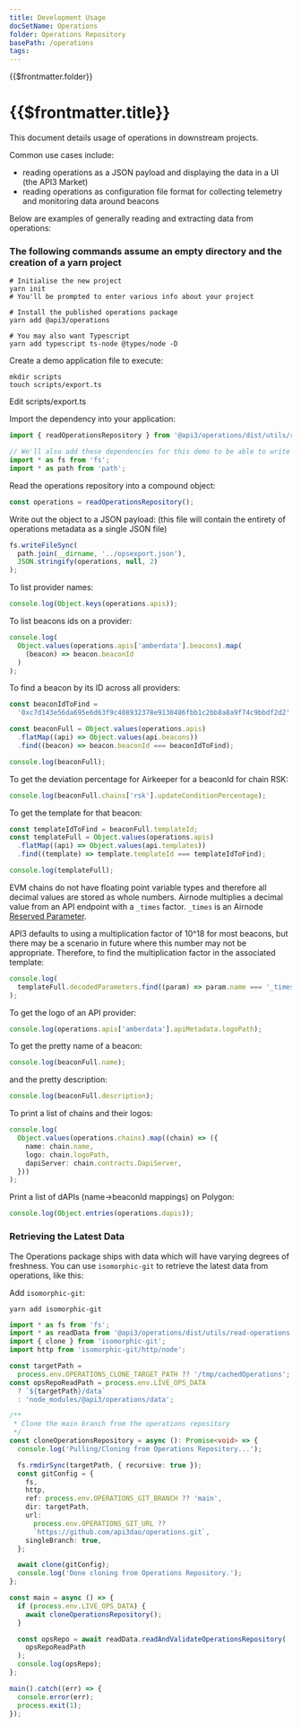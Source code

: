 ```yaml
---
title: Development Usage
docSetName: Operations
folder: Operations Repository
basePath: /operations
tags:
---
```


<TitleSpan>{{$frontmatter.folder}}</TitleSpan>

# {{$frontmatter.title}}

<!--TocHeader />
<TOC class="table-of-contents" :include-level="[2,3]" /-->

This document details usage of operations in downstream projects.

Common use cases include:

- reading operations as a JSON payload and displaying the data in a UI (the API3
  Market)
- reading operations as configuration file format for collecting telemetry and
  monitoring data around beacons

Below are examples of generally reading and extracting data from operations:

### The following commands assume an empty directory and the creation of a yarn project

```shell
# Initialise the new project
yarn init
# You'll be prompted to enter various info about your project

# Install the published operations package
yarn add @api3/operations

# You may also want Typescript
yarn add typescript ts-node @types/node -D
```

Create a demo application file to execute:

```shell
mkdir scripts
touch scripts/export.ts
```

Edit scripts/export.ts

Import the dependency into your application:

```typescript
import { readOperationsRepository } from '@api3/operations/dist/utils/read-operations';

// We'll also add these dependencies for this demo to be able to write out file
import * as fs from 'fs';
import * as path from 'path';
```

Read the operations repository into a compound object:

```typescript
const operations = readOperationsRepository();
```

Write out the object to a JSON payload: (this file will contain the entirety of
operations metadata as a single JSON file)

```typescript
fs.writeFileSync(
  path.join(__dirname, '../opsexport.json'),
  JSON.stringify(operations, null, 2)
);
```

To list provider names:

```typescript
console.log(Object.keys(operations.apis));
```

To list beacons ids on a provider:

```typescript
console.log(
  Object.values(operations.apis['amberdata'].beacons).map(
    (beacon) => beacon.beaconId
  )
);
```

To find a beacon by its ID across all providers:

```typescript
const beaconIdToFind =
  '0xc7d143e56da695e6d63f9c408932378e9130486fbb1c2bb8a8a9f74c9bbdf2d2';

const beaconFull = Object.values(operations.apis)
  .flatMap((api) => Object.values(api.beacons))
  .find((beacon) => beacon.beaconId === beaconIdToFind);

console.log(beaconFull);
```

To get the deviation percentage for Airkeeper for a beaconId for chain RSK:

```typescript
console.log(beaconFull.chains['rsk'].updateConditionPercentage);
```

To get the template for that beacon:

```typescript
const templateIdToFind = beaconFull.templateId;
const templateFull = Object.values(operations.apis)
  .flatMap((api) => Object.values(api.templates))
  .find((template) => template.templateId === templateIdToFind);

console.log(templateFull);
```

<!-- markdown-link-check-disable -->

EVM chains do not have floating point variable types and therefore all decimal
values are stored as whole numbers. Airnode multiplies a decimal value from an
API endpoint with a `_times` factor. `_times` is an Airnode
[Reserved Parameter](/ois/v1.1/reserved-parameters.html).

<!-- markdown-link-check-enable -->

API3 defaults to using a multiplication factor of 10^18 for most beacons, but
there may be a scenario in future where this number may not be appropriate.
Therefore, to find the multiplication factor in the associated template:

```typescript
console.log(
  templateFull.decodedParameters.find((param) => param.name === '_times').value
);
```

To get the logo of an API provider:

```typescript
console.log(operations.apis['amberdata'].apiMetadata.logoPath);
```

To get the pretty name of a beacon:

```typescript
console.log(beaconFull.name);
```

and the pretty description:

```typescript
console.log(beaconFull.description);
```

To print a list of chains and their logos:

```typescript
console.log(
  Object.values(operations.chains).map((chain) => ({
    name: chain.name,
    logo: chain.logoPath,
    dapiServer: chain.contracts.DapiServer,
  }))
);
```

Print a list of dAPIs (name->beaconId mappings) on Polygon:

```typescript
console.log(Object.entries(operations.dapis));
```

### Retrieving the Latest Data

The Operations package ships with data which will have varying degrees of
freshness. You can use `isomorphic-git` to retrieve the latest data from
operations, like this:

Add `isomorphic-git`:

```shell
yarn add isomorphic-git
```

```typescript
import * as fs from 'fs';
import * as readData from '@api3/operations/dist/utils/read-operations';
import { clone } from 'isomorphic-git';
import http from 'isomorphic-git/http/node';

const targetPath =
  process.env.OPERATIONS_CLONE_TARGET_PATH ?? '/tmp/cachedOperations';
const opsRepoReadPath = process.env.LIVE_OPS_DATA
  ? `${targetPath}/data`
  : 'node_modules/@api3/operations/data';

/**
 * Clone the main branch from the operations repository
 */
const cloneOperationsRepository = async (): Promise<void> => {
  console.log('Pulling/Cloning from Operations Repository...');

  fs.rmdirSync(targetPath, { recursive: true });
  const gitConfig = {
    fs,
    http,
    ref: process.env.OPERATIONS_GIT_BRANCH ?? 'main',
    dir: targetPath,
    url:
      process.env.OPERATIONS_GIT_URL ??
      `https://github.com/api3dao/operations.git`,
    singleBranch: true,
  };

  await clone(gitConfig);
  console.log('Done cloning from Operations Repository.');
};

const main = async () => {
  if (process.env.LIVE_OPS_DATA) {
    await cloneOperationsRepository();
  }

  const opsRepo = await readData.readAndValidateOperationsRepository(
    opsRepoReadPath
  );
  console.log(opsRepo);
};

main().catch((err) => {
  console.error(err);
  process.exit(1);
});
```
